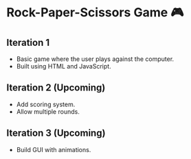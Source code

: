 # Rock-Paper-Scissors Game 🎮

## Iteration 1
- Basic game where the user plays against the computer.
- Built using HTML and JavaScript.

## Iteration 2 (Upcoming)
- Add scoring system.
- Allow multiple rounds.

## Iteration 3 (Upcoming)
- Build GUI with animations.
